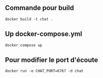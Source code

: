 ## Commande pour build

```
docker build -t chat .
```

## Up docker-compose.yml

```
docker compose up 
```

## Pour modifier le port d'écoute

```
docker run -e CHAT_PORT=6767 -d chat
```